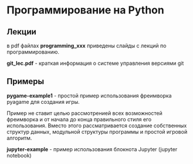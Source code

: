 # Программирование на Python

## Лекции
в pdf файлах **programming_xxx** приведены слайды с лекций по программированию.

**git_lec.pdf** - краткая информация о системе управления версиями git


## Примеры
**pygame-example1** - простой пример использования фреимворка pyagame для создания игры. 

Пример не ставит целью рассмотренией всех возможностей фреимворка и от начала до конца правильного стиля его использования. Вместо этого рассматривается создание собственных структур данных, модульной структуры программы и простой игровой алгоритм. 

**jupyter-example** - пример использования блокнота Jupyter (jupyter notebook)


